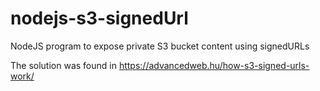 # nodejs-s3-signedUrl
NodeJS program to expose private S3 bucket content using signedURLs

The solution was found in https://advancedweb.hu/how-s3-signed-urls-work/
